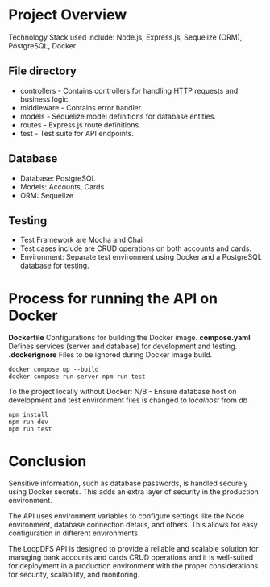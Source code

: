 
# Project Overview

Technology Stack  used include:
Node.js, Express.js, Sequelize (ORM), PostgreSQL, Docker

## File directory
* controllers - Contains controllers for handling HTTP requests and business logic.
* middleware - Contains error handler.
* models - Sequelize model definitions for database entities.
* routes - Express.js route definitions.
* test - Test suite for API endpoints.

## Database
* Database: PostgreSQL
* Models: Accounts, Cards
* ORM: Sequelize


## Testing
* Test Framework are Mocha and Chai
* Test cases include are CRUD operations on both accounts and cards.
* Environment: Separate test environment using Docker and a PostgreSQL database for testing.


# Process for running the API on Docker
**Dockerfile** Configurations for building the Docker image.
**compose.yaml** Defines services (server and database) for development and testing.
**.dockerignore** Files to be ignored during Docker image build.

```
docker compose up --build
docker compose run server npm run test
```

To the project locally without Docker:
N/B - Ensure database host on development and test environment files is changed to *localhost* from *db*

```
npm install
npm run dev
npm run test
```

# Conclusion
Sensitive information, such as database passwords, is handled securely using Docker secrets. This adds an extra layer of security in the production environment.

The API uses environment variables to configure settings like the Node environment, database connection details, and others. This allows for easy configuration in different environments.

The LoopDFS API is designed to provide a reliable and scalable solution for managing bank accounts and cards CRUD operations and it is well-suited for deployment in a production environment with the proper considerations for security, scalability, and monitoring.

